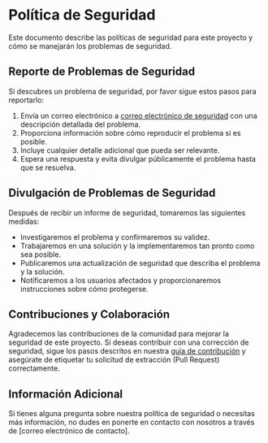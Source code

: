 # Política de Seguridad

Este documento describe las políticas de seguridad para este proyecto y cómo se manejarán los problemas de seguridad.

## Reporte de Problemas de Seguridad

Si descubres un problema de seguridad, por favor sigue estos pasos para reportarlo:

1. Envía un correo electrónico a [correo electrónico de seguridad](byronrena1@gmail.com) con una descripción detallada del problema.
2. Proporciona información sobre cómo reproducir el problema si es posible.
3. Incluye cualquier detalle adicional que pueda ser relevante.
4. Espera una respuesta y evita divulgar públicamente el problema hasta que se resuelva.

## Divulgación de Problemas de Seguridad

Después de recibir un informe de seguridad, tomaremos las siguientes medidas:

- Investigaremos el problema y confirmaremos su validez.
- Trabajaremos en una solución y la implementaremos tan pronto como sea posible.
- Publicaremos una actualización de seguridad que describa el problema y la solución.
- Notificaremos a los usuarios afectados y proporcionaremos instrucciones sobre cómo protegerse.

## Contribuciones y Colaboración

Agradecemos las contribuciones de la comunidad para mejorar la seguridad de este proyecto. Si deseas contribuir con una corrección de seguridad, sigue los pasos descritos en nuestra [guía de contribución](CONTRIBUTING.md) y asegúrate de etiquetar tu solicitud de extracción (Pull Request) correctamente.

## Información Adicional

Si tienes alguna pregunta sobre nuestra política de seguridad o necesitas más información, no dudes en ponerte en contacto con nosotros a través de [correo electrónico de contacto].
